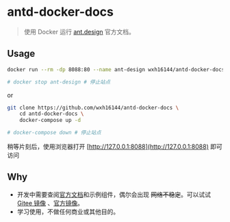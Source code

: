 # antd-docker-docs

> 使用 Docker 运行 [ant.design](https://ant.design/) 官方文档。

## Usage

```bash
docker run --rm -dp 8088:80 --name ant-design wxh16144/antd-docker-docs

# docker stop ant-design # 停止站点
```

or

```bash
git clone https://github.com/wxh16144/antd-docker-docs \
    cd antd-docker-docs \
    docker-compose up -d

# docker-compose down # 停止站点
```

稍等片刻后，使用浏览器打开 [http://127.0.0.1:8088](http://127.0.0.1:8088) 即可访问

## Why

- 开发中需要查阅[官方文档](https://ant.design/)和示例组件，偶尔会出现 ~~网络不稳定~~。可以试试 [Gitee 镜像](https://ant-design.gitee.io/) 、[官方镜像](https://ant-design.antgroup.com/)。
- 学习使用，不做任何商业或其他目的。
